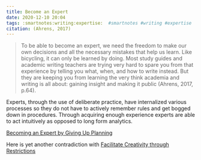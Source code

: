 ```yaml
---
title: Become an Expert
date: 2020-12-10 20:04
tags: :smartnotes:writing:expertise:  #smartnotes #writing #expertise
citation: (Ahrens, 2017)
---
```

>To be able to become an expert, we need the freedom to make our own decisions and all the necessary mistakes that help us learn. Like bicycling, it can only be learned by doing. Most study guides and academic writing teachers are trying very hard to spare you from that experience by telling you what, when, and how to write instead. But they are keeping you from learning the very think academia and writing is all about: gaining insight and making it public (Ahrens, 2017, p.64). 

Experts, through the use of deliberate practice, have internalized various processes so they do not have to actively remember rules and get bogged down in procedures. Through acquiring enough experience experts are able to act intuitively as opposed to long form analytics. 

[Becoming an Expert by Giving Up Planning](202012161431.md)

Here is yet another contradiction with [Facilitate Creativity through Restrictions](202012151810.md)
